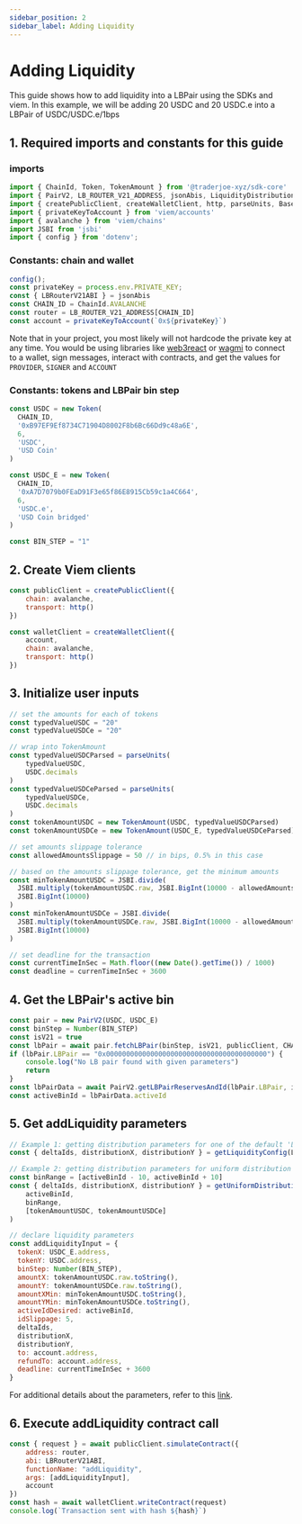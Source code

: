 ```yaml
---
sidebar_position: 2
sidebar_label: Adding Liquidity
---
```


# Adding Liquidity

This guide shows how to add liquidity into a LBPair using the SDKs and viem. In this example, we will be adding 20 USDC and 20 USDC.e into a LBPair of USDC/USDC.e/1bps

## 1. Required imports and constants for this guide

### imports
```js
import { ChainId, Token, TokenAmount } from '@traderjoe-xyz/sdk-core'
import { PairV2, LB_ROUTER_V21_ADDRESS, jsonAbis, LiquidityDistribution, getLiquidityConfig, getUniformDistributionFromBinRange } from '@traderjoe-xyz/sdk-v2'
import { createPublicClient, createWalletClient, http, parseUnits, BaseError, ContractFunctionRevertedError } from 'viem'
import { privateKeyToAccount } from 'viem/accounts'
import { avalanche } from 'viem/chains'
import JSBI from 'jsbi'
import { config } from 'dotenv';
```

### Constants: chain and wallet
```js
config();
const privateKey = process.env.PRIVATE_KEY;
const { LBRouterV21ABI } = jsonAbis
const CHAIN_ID = ChainId.AVALANCHE
const router = LB_ROUTER_V21_ADDRESS[CHAIN_ID]
const account = privateKeyToAccount(`0x${privateKey}`)
```

Note that in your project, you most likely will not hardcode the private key at any time. You would be using libraries like [web3react](https://github.com/Uniswap/web3-react) or [wagmi](https://wagmi.sh/) to connect to a wallet, sign messages, interact with contracts, and get the values for `PROVIDER`, `SIGNER` and `ACCOUNT`

### Constants: tokens and LBPair bin step
```js
const USDC = new Token(
  CHAIN_ID,
  '0xB97EF9Ef8734C71904D8002F8b6Bc66Dd9c48a6E',
  6,
  'USDC',
  'USD Coin'
)

const USDC_E = new Token(
  CHAIN_ID,
  '0xA7D7079b0FEaD91F3e65f86E8915Cb59c1a4C664',
  6,
  'USDC.e',
  'USD Coin bridged'
)

const BIN_STEP = "1"
```

## 2. Create Viem clients
```js
const publicClient = createPublicClient({
    chain: avalanche,
    transport: http()
})

const walletClient = createWalletClient({
    account,
    chain: avalanche,
    transport: http()
})
```

## 3. Initialize user inputs
```js
// set the amounts for each of tokens 
const typedValueUSDC = "20"
const typedValueUSDCe = "20"

// wrap into TokenAmount
const typedValueUSDCParsed = parseUnits(
    typedValueUSDC,
    USDC.decimals
)
const typedValueUSDCeParsed = parseUnits(
    typedValueUSDCe,
    USDC.decimals
)
const tokenAmountUSDC = new TokenAmount(USDC, typedValueUSDCParsed)
const tokenAmountUSDCe = new TokenAmount(USDC_E, typedValueUSDCeParsed)

// set amounts slippage tolerance
const allowedAmountsSlippage = 50 // in bips, 0.5% in this case

// based on the amounts slippage tolerance, get the minimum amounts 
const minTokenAmountUSDC = JSBI.divide(
  JSBI.multiply(tokenAmountUSDC.raw, JSBI.BigInt(10000 - allowedAmountsSlippage)),
  JSBI.BigInt(10000)
)
const minTokenAmountUSDCe = JSBI.divide(
  JSBI.multiply(tokenAmountUSDCe.raw, JSBI.BigInt(10000 - allowedAmountsSlippage)),
  JSBI.BigInt(10000)
)

// set deadline for the transaction
const currentTimeInSec = Math.floor((new Date().getTime()) / 1000)
const deadline = currenTimeInSec + 3600
```

## 4. Get the LBPair's active bin
```js
const pair = new PairV2(USDC, USDC_E)
const binStep = Number(BIN_STEP)
const isV21 = true
const lbPair = await pair.fetchLBPair(binStep, isV21, publicClient, CHAIN_ID)
if (lbPair.LBPair == "0x0000000000000000000000000000000000000000") {
    console.log("No LB pair found with given parameters")
    return
}
const lbPairData = await PairV2.getLBPairReservesAndId(lbPair.LBPair, isV21, publicClient)
const activeBinId = lbPairData.activeId
```

## 5. Get addLiquidity parameters
```js
// Example 1: getting distribution parameters for one of the default 'LiquidityDistribution' shapes 
const { deltaIds, distributionX, distributionY } = getLiquidityConfig(LiquidityDistribution.SPOT)

// Example 2: getting distribution parameters for uniform distribution given a price range
const binRange = [activeBinId - 10, activeBinId + 10]
const { deltaIds, distributionX, distributionY } = getUniformDistributionFromBinRange(
    activeBinId,
    binRange,
    [tokenAmountUSDC, tokenAmountUSDCe]
)

// declare liquidity parameters
const addLiquidityInput = {
  tokenX: USDC_E.address,
  tokenY: USDC.address,
  binStep: Number(BIN_STEP),
  amountX: tokenAmountUSDC.raw.toString(),
  amountY: tokenAmountUSDCe.raw.toString(),
  amountXMin: minTokenAmountUSDC.toString(),
  amountYMin: minTokenAmountUSDCe.toString(),
  activeIdDesired: activeBinId,
  idSlippage: 5,
  deltaIds,
  distributionX,
  distributionY,
  to: account.address,
  refundTo: account.address,
  deadline: currentTimeInSec + 3600
}
```
For additional details about the parameters, refer to this [link](/versioned_docs/version-V2.2/guides/add-remove-liquidity.md#liquidity-parameters). 


## 6. Execute addLiquidity contract call
```js
const { request } = await publicClient.simulateContract({
    address: router,
    abi: LBRouterV21ABI,
    functionName: "addLiquidity",
    args: [addLiquidityInput],
    account
})
const hash = await walletClient.writeContract(request)
console.log(`Transaction sent with hash ${hash}`)
```